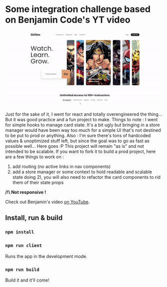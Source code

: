 # Some integration challenge based on Benjamin Code's YT video

<div align="center">
  <img src="https://github.com/Console-buche/inte_marvel/blob/main/demo.gif?raw=true" alt="Inte marvel / benjamin code's challenge"></a>
</div>

Just for the sake of it, I went for react and totally overengineered the thing... But it was good practice and a fun project to make.
Things to note : I went for simple hooks to manage card state. It's a bit ugly but bringing in a store manager would have been way too much for a simple UI that's not destined to be put to prod or anything.
Also : I'm sure there's tons of hardcoded values & unoptimized stuff left, but since the goal was to go as fast as possible well... Here goes :P This project will remain "as is" and not intended to be scalable.
If you want to fork it to build a prod project, here are a few things to work on :
1. add routing (no active links in nav components)
2. add a store manager or some context to hold readable and scalable state
doing 2), you will also need to refactor the card components to rid them of their state props


<strong>/!\ Not responsive !</strong>

Check out Benjamin's video [on YouTube](https://www.youtube.com/watch?v=JTG6VoLJuAc).

## Install, run & build

### `npm install`

### `npm run client`

Runs the app in the development mode.

### `npm run build`

Build it and it'll come!
